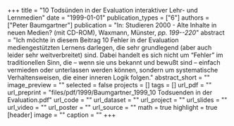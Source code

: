 +++
title = "10 Todsünden in der Evaluation interaktiver Lehr- und Lernmedien"
date = "1999-01-01"
publication_types = ["6"]
authors = ["Peter Baumgartner"]
publication = "In: Studieren 2000 - Alte Inhalte in neuen Medien? (mit CD-ROM), Waxmann, Münster, _pp. 199--220_"
abstract = "Ich möchte in diesem Beitrag 10 Fehler in der Evaluation mediengestützten Lernens darlegen, die sehr grundlegend (aber auch leider sehr weitverbreitet) sind. Dabei handelt es sich nicht um “Fehler” im traditionellen Sinn, die – wenn sie uns bekannt und bewußt sind – einfach vermieden oder unterlassen werden können, sondern um systematische Verhaltensweisen, die einer inneren Logik folgen."
abstract_short = ""
image_preview = ""
selected = false
projects = []
tags = []
url_pdf = ""
url_preprint = "files/pdf/1999/Baumgartner_1999_10 Todsuenden in der Evaluation.pdf"
url_code = ""
url_dataset = ""
url_project = ""
url_slides = ""
url_video = ""
url_poster = ""
url_source = ""
math = true
highlight = true
[header]
image = ""
caption = ""
+++
